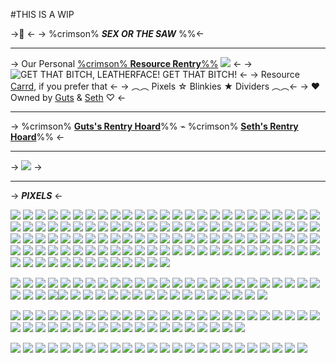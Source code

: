 #THIS IS A WIP

->🔪  <-
-> %crimson% ***SEX OR THE SAW*** %%<-
***
-> Our Personal [%crimson% **Resource Rentry**%%]() ![](https://files.catbox.moe/cmbjbr.gif) <-
-> ![GET THAT BITCH, LEATHERFACE! GET THAT BITCH!](https://files.catbox.moe/8gcmzq.gif) <-
-> Resource [Carrd](https://massacre.crd.co/), if you prefer that <-
-> ︵︵ Pixels ☆ Blinkies ★ Dividers ︵︵<-
-> ♥︎ Owned by [Guts](https://rentry.co/diavolo) & [Seth](https://rentry.co/trishuna) ♡ <-
***
-> %crimson% **[Guts's Rentry Hoard](https://rentry.co/basement)**%% ⌁ %crimson% **[Seth's Rentry Hoard](https://rentry.co/sethshoard)**%% <-
***
-> ![](https://files.catbox.moe/7rlmxp.png) ->
***
-> ***PIXELS*** <-

![](https://files.catbox.moe/hjz33g.gif) ![](https://files.catbox.moe/69t4pj.gif) ![](https://files.catbox.moe/di34js.gif) ![](https://files.catbox.moe/b3imbr.gif) ![](https://files.catbox.moe/ry3045.gif) ![](https://files.catbox.moe/vshszl.gif) ![](https://files.catbox.moe/xyigsw.gif) ![](https://files.catbox.moe/20ok8a.gifv) ![](https://files.catbox.moe/xsoruw.gif) ![](https://files.catbox.moe/j7y0iy.gif) ![](https://files.catbox.moe/ckzwyg.png) ![](https://files.catbox.moe/5kto3r.gifv) ![](https://files.catbox.moe/hdw3ya.gifv) ![](https://files.catbox.moe/a0ohdv.gif) ![](https://files.catbox.moe/u1dd0m.gifv) ![](https://files.catbox.moe/5bdqvm.gif) ![](https://files.catbox.moe/nqmpbt.gif) ![](https://files.catbox.moe/31d2ao.gif) ![](https://files.catbox.moe/psd62t.gif) ![](https://files.catbox.moe/ad695l.gif) ![](https://files.catbox.moe/go39jf.gif) ![](https://files.catbox.moe/rp459n.gif) ![](https://files.catbox.moe/dyt0ka.gif) ![](https://files.catbox.moe/q94ohm.gif) ![](https://files.catbox.moe/5asu0c.gif) ![](https://files.catbox.moe/ok96pv.gif) ![](https://files.catbox.moe/rpeso6.gifv) ![](https://files.catbox.moe/e95716.gif)  ![](https://files.catbox.moe/99hgth.gif) ![](https://files.catbox.moe/pbxo5c.gifv) ![](https://files.catbox.moe/x4p8i9.png) ![](https://files.catbox.moe/kq9wh3.gif) ![](https://files.catbox.moe/kq20sp.gif) ![](https://files.catbox.moe/lym7zb.gif) ![](https://files.catbox.moe/rrjgex.gif) ![](https://files.catbox.moe/991sfn.gif) ![](https://files.catbox.moe/9do4mc.gif) ![](https://files.catbox.moe/nuv35t.gif) ![](https://files.catbox.moe/efo7n6.gif) ![](https://files.catbox.moe/g7zk6v.gif) ![](https://files.catbox.moe/r9uf47.gif) ![](https://files.catbox.moe/ura7kh.gif) ![](https://files.catbox.moe/3wz5cz.gif) ![](https://files.catbox.moe/6lcyh1.gif) ![](https://files.catbox.moe/o1hcch.gif) ![](https://files.catbox.moe/pfehxw.gif)  ![](https://files.catbox.moe/6bw4ac.gif) ![](https://files.catbox.moe/8hvm97.gif) ![](https://files.catbox.moe/e6r5jf.png) ![](https://files.catbox.moe/lpjlvw.png) ![](https://files.catbox.moe/c1nolj.png) ![](https://files.catbox.moe/q1hbrn.gif) ![](https://files.catbox.moe/54yhrj.gif) ![](https://files.catbox.moe/j4cl18.gif) ![](https://files.catbox.moe/eu2zyv.gifv) ![](https://files.catbox.moe/7xyiid.gif) ![](https://files.catbox.moe/n4vfo4.gif) ![](https://files.catbox.moe/ncnc2k.png) ![](https://files.catbox.moe/qcou3d.png) ![](https://files.catbox.moe/gz28jo.gif) ![](https://files.catbox.moe/hfsz7c.gif) ![](https://files.catbox.moe/y15nyh.png) ![](https://files.catbox.moe/7klefp.gif) ![](https://files.catbox.moe/ym4i4r.gif) ![](https://files.catbox.moe/1p61fq.gif) ![](https://files.catbox.moe/o5e251.gif) ![](https://files.catbox.moe/9d1bdz.gif) ![](https://files.catbox.moe/gzuf87.gif) ![](https://files.catbox.moe/iepnlh.gif) ![](https://files.catbox.moe/rgltg7.gif) ![](https://files.catbox.moe/ku07h4.gifv) ![](https://files.catbox.moe/fb4edr.gif) ![](https://files.catbox.moe/288qeq.gif) ![](https://files.catbox.moe/sl3nmd.gif) ![](https://files.catbox.moe/zulgun.gif) ![](https://files.catbox.moe/oclqcc.gif) ![](https://files.catbox.moe/jas6dp.gif) ![](https://files.catbox.moe/ogweuy.gif) ![](https://files.catbox.moe/p04kht.gif) ![](https://files.catbox.moe/wxlxlk.gif) ![](https://files.catbox.moe/f96qip.gif) ![](https://files.catbox.moe/n3yvwt.gif) ![](https://files.catbox.moe/p2kxir.gif) ![](https://files.catbox.moe/fcmr6u.gif) ![](https://files.catbox.moe/r5wjqm.gif) ![](https://files.catbox.moe/o6qoac.gif) ![](https://files.catbox.moe/ks5yng.gif) ![](https://files.catbox.moe/lutr5j.gif) ![](https://files.catbox.moe/ib3mc0.gif) ![](https://files.catbox.moe/jmuid2.gif) ![](https://files.catbox.moe/fprcnk.gif) ![](https://files.catbox.moe/vxc9xs.gif) ![](https://files.catbox.moe/resbyd.gif) ![](https://files.catbox.moe/940yzo.gif) ![](https://files.catbox.moe/285lv2.gif)  ![](https://files.catbox.moe/chq0ae.gif) ![](https://files.catbox.moe/yxvrs8.gif) ![](https://files.catbox.moe/u997h4.gif) ![](https://files.catbox.moe/h0ydas.gif) ![](https://files.catbox.moe/wnd7yb.gif) ![](https://files.catbox.moe/hwryou.gif) ![](https://files.catbox.moe/o6q0ze.gif) ![](https://files.catbox.moe/fops2n.jpg) ![](https://files.catbox.moe/j2suk3.gif) ![](https://files.catbox.moe/co9w11.gif) ![](https://files.catbox.moe/2djxzx.gif) ![](https://files.catbox.moe/1l4ach.gif) ![](https://files.catbox.moe/m7bv8s.gif) ![](https://files.catbox.moe/0j7s0q.png) ![](https://files.catbox.moe/h1wlbc.gif) ![](https://files.catbox.moe/jjrfps.gif) ![](https://files.catbox.moe/zmnyt2.gif) ![](https://files.catbox.moe/fh4r6m.gif)

![](https://files.catbox.moe/9d5q1g.gif) ![](https://files.catbox.moe/rjgjm0.gif) ![](https://files.catbox.moe/ivvkjd.gif) ![](https://files.catbox.moe/bw6ct5.gif) ![](https://files.catbox.moe/5ancts.png) ![](https://files.catbox.moe/lgpkg9.gif) ![](https://files.catbox.moe/d4yhgz.gif) ![](https://files.catbox.moe/40zbs5.gif) ![](https://files.catbox.moe/8610i4.png) ![](https://files.catbox.moe/98xv6c.png) ![](https://files.catbox.moe/tqldo2.png) ![](https://files.catbox.moe/sschvz.gif) ![](https://files.catbox.moe/7hkpmc.gif) ![](https://files.catbox.moe/wd1h1c.gif) ![](https://files.catbox.moe/xi6asy.gif) ![](https://files.catbox.moe/hzig0y.gif) ![](https://files.catbox.moe/hmsfq1.gif) ![](https://files.catbox.moe/f1htpw.gif) ![](https://files.catbox.moe/7hkpmc.gif) ![](https://files.catbox.moe/b4gv3p.gif) ![](https://files.catbox.moe/1hf8sf.gif) ![](https://files.catbox.moe/3lqwde.gif) ![](https://files.catbox.moe/tubqlh.gif) ![](https://files.catbox.moe/zmreox.gif) ![](https://files.catbox.moe/lh64o9.gif) ![](https://files.catbox.moe/oaph9w.gif) ![](https://files.catbox.moe/7td199.png) ![](https://files.catbox.moe/llp44r.gif) ![](https://files.catbox.moe/gjndaq.gif)![](https://files.catbox.moe/oyvcy1.gif) ![](https://files.catbox.moe/xqfy39.gif) ![](https://files.catbox.moe/ic5su9.gif) ![](https://files.catbox.moe/yfetlx.gif) ![](https://files.catbox.moe/yfetlx.gif) ![](https://files.catbox.moe/n9g016.gif) ![](https://files.catbox.moe/qabxia.gif) ![](https://files.catbox.moe/xqfy39.gif) ![](https://files.catbox.moe/i9vbk7.gif) ![](https://files.catbox.moe/4w43aw.gif) ![](https://files.catbox.moe/nkthbc.gifv) ![](https://files.catbox.moe/5ktnss.gif) ![](https://files.catbox.moe/fuj05k.gif) ![](https://files.catbox.moe/fx15ik.gif) ![](https://files.catbox.moe/0t8qjm.gif) ![](https://files.catbox.moe/k4ihyr.gif) ![](https://files.catbox.moe/1v3r29.gif)

![](https://files.catbox.moe/18pky6.gif) ![](https://files.catbox.moe/b53jd6.gif) ![](https://files.catbox.moe/p388xz.gif) ![](https://files.catbox.moe/r2iua4.gifv) ![](https://files.catbox.moe/l6vab0.gif) ![](https://files.catbox.moe/fbnu7z.gif) ![](https://files.catbox.moe/l7bxsl.gif) ![](https://files.catbox.moe/jlxrr2.gif) ![](https://files.catbox.moe/8djxwl.gif) ![](https://files.catbox.moe/1dm66x.gif) ![](https://files.catbox.moe/agxfat.gif) ![](https://files.catbox.moe/c8sf3d.gif) ![](https://files.catbox.moe/1nxp3b.gif) ![](https://files.catbox.moe/krd6n3.gif) ![](https://files.catbox.moe/m4z3iq.gif) ![](https://files.catbox.moe/upgqmp.gif) ![](https://files.catbox.moe/swvtgg.gif) ![](https://files.catbox.moe/7h3o2e.gif) ![](https://files.catbox.moe/9tjb5d.gif) ![](https://files.catbox.moe/gq1u3n.png) ![](https://files.catbox.moe/ej90r5.gif) ![](https://files.catbox.moe/w74v3x.gif) ![](https://files.catbox.moe/tbs4o0.gif) ![](https://files.catbox.moe/9p1sxc.gif) ![](https://files.catbox.moe/q6vly8.png) ![](https://files.catbox.moe/nnvxz3.png) ![](https://files.catbox.moe/jqkghs.gif) ![](https://files.catbox.moe/e26gle.png) ![](https://files.catbox.moe/nd3tav.gif) ![](https://files.catbox.moe/u4a7a0.png) ![](https://files.catbox.moe/8uu982.gif) ![](https://files.catbox.moe/ntj9fq.gif) ![](https://files.catbox.moe/qv5dh0.gif) ![](https://files.catbox.moe/k17zd8.gif) ![](https://files.catbox.moe/gi8ehm.gif) ![](https://files.catbox.moe/2fq0t3.gif) ![](https://files.catbox.moe/fa0bkz.gif) ![](https://files.catbox.moe/hg3oaj.gif) ![](https://files.catbox.moe/y73yd3.png) ![](https://files.catbox.moe/mzdyyg.gif) ![](https://files.catbox.moe/rv0j82.gif) ![](https://files.catbox.moe/4w43aw.gif) ![](https://files.catbox.moe/k055zn.png) ![](https://files.catbox.moe/i8oc7e.gif)

![](https://files.catbox.moe/1uj0ck.png) ![](https://files.catbox.moe/fyjg1y.png) ![](https://files.catbox.moe/yg4dpd.gif) ![](https://files.catbox.moe/tms3fs.gif) ![](https://files.catbox.moe/gsxf3k.gif) ![](https://files.catbox.moe/3smczb.gif) ![](https://files.catbox.moe/6vkmzr.gifv) ![](https://files.catbox.moe/y9qwwt.gifv) ![](https://files.catbox.moe/6vkmzr.gifv) ![](https://files.catbox.moe/7clbmh.gif) ![](https://files.catbox.moe/krzf9c.gif) ![](https://files.catbox.moe/vnfy2h.gif) ![](https://files.catbox.moe/0ycy3m.gif) ![](https://files.catbox.moe/wyd70i.gif) ![](https://files.catbox.moe/apdsxx.png) ![](https://files.catbox.moe/4u43h8.gif) ![](https://files.catbox.moe/dg3vqp.gif) ![](https://files.catbox.moe/xlgeg9.gif) ![](https://files.catbox.moe/yybdk1.gif) ![](https://files.catbox.moe/o1pabh.gif) ![](https://files.catbox.moe/z7yp8t.gif) ![](https://files.catbox.moe/ovxvp5.gif) ![](https://files.catbox.moe/piuzav.gif) ![](https://files.catbox.moe/2ha1xk.gif)